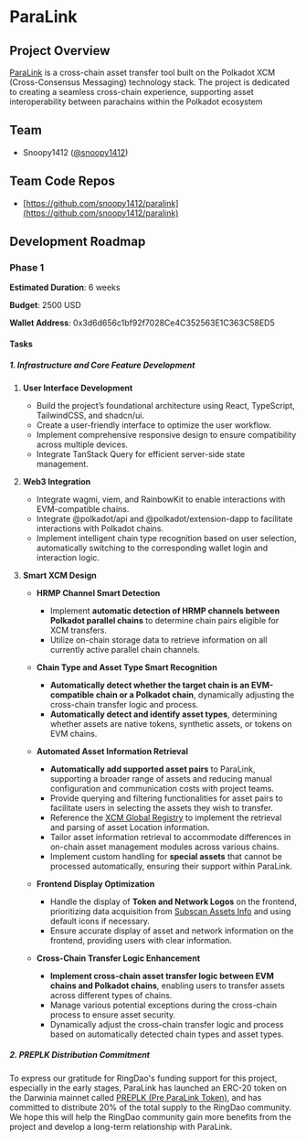 # ParaLink

## Project Overview

[ParaLink](https://para.link/) is a cross-chain asset transfer tool built on the Polkadot XCM (Cross-Consensus Messaging) technology stack. The project is dedicated to creating a seamless cross-chain experience, supporting asset interoperability between parachains within the Polkadot ecosystem

## Team

- Snoopy1412 ([@snoopy1412](https://github.com/snoopy1412))

## Team Code Repos

- [https://github.com/snoopy1412/paralink](https://github.com/snoopy1412/paralink)

## Development Roadmap

### Phase 1

**Estimated Duration**: 6 weeks

**Budget**: 2500 USD

**Wallet Address**: 0x3d6d656c1bf92f7028Ce4C352563E1C363C58ED5

#### Tasks

##### 1. Infrastructure and Core Feature Development

1. **User Interface Development**

   - Build the project’s foundational architecture using React, TypeScript, TailwindCSS, and shadcn/ui.
   - Create a user-friendly interface to optimize the user workflow.
   - Implement comprehensive responsive design to ensure compatibility across multiple devices.
   - Integrate TanStack Query for efficient server-side state management.

2. **Web3 Integration**

   - Integrate wagmi, viem, and RainbowKit to enable interactions with EVM-compatible chains.
   - Integrate @polkadot/api and @polkadot/extension-dapp to facilitate interactions with Polkadot chains.
   - Implement intelligent chain type recognition based on user selection, automatically switching to the corresponding wallet login and interaction logic.

3. **Smart XCM Design**

   - **HRMP Channel Smart Detection**

     - Implement **automatic detection of HRMP channels between Polkadot parallel chains** to determine chain pairs eligible for XCM transfers.
     - Utilize on-chain storage data to retrieve information on all currently active parallel chain channels.

   - **Chain Type and Asset Type Smart Recognition**

     - **Automatically detect whether the target chain is an EVM-compatible chain or a Polkadot chain**, dynamically adjusting the cross-chain transfer logic and process.
     - **Automatically detect and identify asset types**, determining whether assets are native tokens, synthetic assets, or tokens on EVM chains.

   - **Automated Asset Information Retrieval**

     - **Automatically add supported asset pairs** to ParaLink, supporting a broader range of assets and reducing manual configuration and communication costs with project teams.
     - Provide querying and filtering functionalities for asset pairs to facilitate users in selecting the assets they wish to transfer.
     - Reference the [XCM Global Registry](https://github.com/colorfulnotion/xcm-global-registry/tree/action/assets/polkadot) to implement the retrieval and parsing of asset Location information.
     - Tailor asset information retrieval to accommodate differences in on-chain asset management modules across various chains.
     - Implement custom handling for **special assets** that cannot be processed automatically, ensuring their support within ParaLink.

   - **Frontend Display Optimization**

     - Handle the display of **Token and Network Logos** on the frontend, prioritizing data acquisition from [Subscan Assets Info](https://github.com/subscan-explorer/assets-info) and using default icons if necessary.
     - Ensure accurate display of asset and network information on the frontend, providing users with clear information.

   - **Cross-Chain Transfer Logic Enhancement**

     - **Implement cross-chain asset transfer logic between EVM chains and Polkadot chains**, enabling users to transfer assets across different types of chains.
     - Manage various potential exceptions during the cross-chain process to ensure asset security.
     - Dynamically adjust the cross-chain transfer logic and process based on automatically detected chain types and asset types.

##### 2. PREPLK Distribution Commitment

To express our gratitude for RingDao's funding support for this project, especially in the early stages, ParaLink has launched an ERC-20 token on the Darwinia mainnet called [PREPLK (Pre ParaLink Token)](https://explorer.darwinia.network/address/0x7ED13f74FD8AE70db03Ae74666d1B443341D8A41), and has committed to distribute 20% of the total supply to the RingDao community. We hope this will help the RingDao community gain more benefits from the project and develop a long-term relationship with ParaLink.